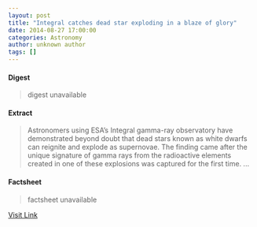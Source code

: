 ```yaml
---
layout: post
title: "Integral catches dead star exploding in a blaze of glory"
date: 2014-08-27 17:00:00
categories: Astronomy
author: unknown author
tags: []
---
```



#### Digest
>digest unavailable

#### Extract
>Astronomers using ESA’s&nbsp;Integral gamma-ray observatory have demonstrated beyond doubt that dead stars known as white dwarfs can reignite and explode as supernovae.&nbsp;The finding came after the unique signature of gamma rays from the radioactive elements created in one of these explosions was captured for the first time.&nbsp;...

#### Factsheet
>factsheet unavailable

[Visit Link](http://www.esa.int/Our_Activities/Space_Science/INTEGRAL_catches_dead_star_exploding_in_a_blaze_of_glory)


